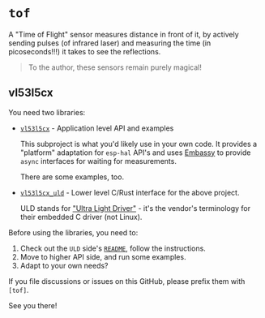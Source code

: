 # `tof`

A "Time of Flight" sensor measures distance in front of it, by actively sending pulses (of infrared laser) and measuring the time (in picoseconds!!!) it takes to see the reflections.

>To the author, these sensors remain purely magical!

## vl53l5cx

You need two libraries:

- [`vl53l5cx`](vl53l5cx/README.md) - Application level API and examples

	This subproject is what you'd likely use in your own code. It provides a "platform" adaptation for `esp-hal` API's and uses [Embassy](https://embassy.dev) to provide `async` interfaces for waiting for measurements.

	There are some examples, too.

- [`vl53l5cx_uld`](vl53l5cx_uld/README.md) - Lower level C/Rust interface for the above project.

	ULD stands for ["Ultra Light Driver"](https://www.st.com/en/embedded-software/stsw-img023.html) - it's the vendor's terminology for their embedded C driver (not Linux).

Before using the libraries, you need to:

1. Check out the `ULD` side's [`README`](vl53l5cx_uld/README.md), follow the instructions.
2. Move to higher API side, and run some examples.
3. Adapt to your own needs?

If you file discussions or issues on this GitHub, please prefix them with `[tof]`. 

See you there!

